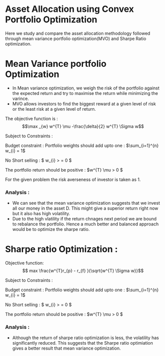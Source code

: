 # Asset Allocation using Convex Portfolio Optimization

Here we study and compare the asset allocation methodology followed through mean variance portfolio optimization(MVO) and Sharpe Ratio optimization.


# Mean Variance portfolio Optimization 
- In Mean variance optimization, we weigh the risk of the portfolio against the expected return and try to maximise the return while minimizing the varince. 
- MVO allows investors to find the biggest reward at a given level of risk or the least risk at a given level of return.

The objective function is : 
$$\max _{w} w^{T} \mu -\frac{\delta}{2} w^{T} \Sigma w$$

Subject to Constraints : 

Budget constraint : Portfolio weights should add upto one :  $\sum_{i=1}^{n} w_{i} = 1$

No Short selling : $ w_{i} > = 0 $

The portfolio return should be positive : $w^{T} \mu > 0 $

For the given problem the risk averseness of investor is taken as 1. 


### Analysis : 
- We can see that the mean variance optimization suggests that we invest all our money in the asset D. This might give a superior return right now but it also has high volatility. 
- Due to the high vlatility if the return chnages next period we are bound to rebalance the portfolio. Hence a much better and balanced approach would be to optimize the sharpe ratio. 


# Sharpe ratio Optimization : 

Objective function: 
$$   max \frac{w^{T}r_{p} - r_{f} }{\sqrt{w^{T} \Sigma w}}$$

Subject to Constraints : 

Budget constraint : Portfolio weights should add upto one :  $\sum_{i=1}^{n} w_{i} = 1$

No Short selling : $ w_{i} > = 0 $

The portfolio return should be positive : $w^{T} \mu > 0 $


### Analysis : 
- Although the return of sharpe ratio optimization is less, the volatility has significantly reduced. This suggests that the Sharpe ratio optimiation gives a better result that mean variance optimization. 

